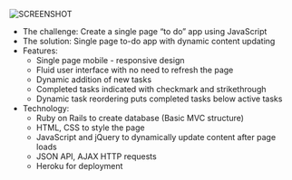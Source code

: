 ![SCREENSHOT](../master/app/assets/images/SPA_to_do_app.png)
* The challenge: Create a single page “to do” app using JavaScript
* The solution: Single page to-do app with dynamic content updating
* Features:
    * Single page mobile - responsive design
    * Fluid user interface with no need to refresh the page
    * Dynamic addition of new tasks
    * Completed tasks indicated with checkmark and strikethrough
    * Dynamic task reordering puts completed tasks below active tasks
* Technology:
    * Ruby on Rails  to create database (Basic MVC structure)
    * HTML, CSS to style the page
    * JavaScript and jQuery to dynamically update content after page loads
    * JSON API, AJAX HTTP requests
    * Heroku for deployment
